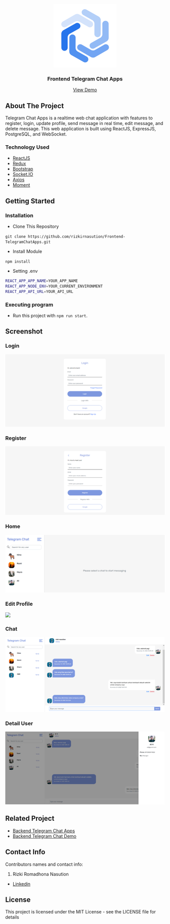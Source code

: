 <div align="center">
  <img src="./readme/logo.svg" width="200px" height="200px" />
</div>
<h3 align="center">Frontend Telegram Chat Apps</h3>
<p align="center">
  <a href="https://frontend-telegram-chat-apps.vercel.app/">View Demo</a>
</p>

<!-- ABOUT THE PROJECT -->
## About The Project

Telegram Chat Apps is a realtime web chat application with features to register, login, update profile, send message in real time, edit message, and delete message. This web application is built using ReactJS, ExpressJS, PostgreSQL, and WebSocket.

### Technology Used
- [ReactJS](https://reactjs.org/)
- [Redux](https://redux.js.org/)
- [Bootstrap](https://getbootstrap.com/)
- [Socket.IO](https://socket.io/)
- [Axios](https://github.com/axios/axios)
- [Moment](https://momentjs.com/)

<!-- GETTING STARTED -->
## Getting Started

### Installation
- Clone This Repository

`git clone https://github.com/rizkirnasution/Frontend-TelegramChatApps.git`

- Install Module

`npm install`

- Setting .env

```bash
REACT_APP_APP_NAME=YOUR_APP_NAME
REACT_APP_NODE_ENV=YOUR_CURRENT_ENVIRONMENT
REACT_APP_API_URL=YOUR_API_URL
```

### Executing program

- Run this project with `npm run start`.

<!-- SCREENSHOT -->
## Screenshot

### Login
<img src="./readme/ss-login.PNG" />

### Register
<img src="./readme/ss-register.PNG" />

### Home
<img src="./readme/ss-home.PNG" />

### Edit Profile
<img src="./readme/ss-edit-profile.PNG" />

### Chat
<img src="./readme/ss-roomchatprivate.PNG" />

### Detail User
<img src="./readme/ss-detailuser.PNG" />

<!-- RELATED PROJECT -->
## Related Project

- [Backend Telegram Chat Apps](https://github.com/rizkirnasution/Backend-TelegramChatApps.git)
- [Backend Telegram Chat Demo](https://telegram-chat-be2-production.up.railway.app/)

<!-- CONTACT INFO -->
## Contact Info

Contributors names and contact info:

1. Rizki Romadhona Nasution

- [Linkedin](https://www.linkedin.com/in/rizkiromadhonanasution)

## License

This project is licensed under the MIT License - see the LICENSE file for details
